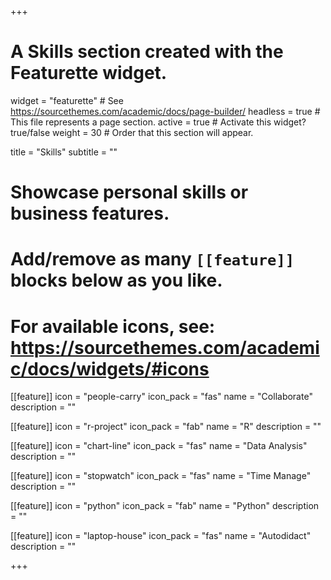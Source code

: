 +++
# A Skills section created with the Featurette widget.
widget = "featurette"  # See https://sourcethemes.com/academic/docs/page-builder/
headless = true  # This file represents a page section.
active = true  # Activate this widget? true/false
weight = 30  # Order that this section will appear.

title = "Skills"
subtitle = ""

# Showcase personal skills or business features.
# 
# Add/remove as many `[[feature]]` blocks below as you like.
# 
# For available icons, see: https://sourcethemes.com/academic/docs/widgets/#icons

[[feature]]
  icon = "people-carry"
  icon_pack = "fas"
  name = "Collaborate"
  description = ""
  
[[feature]]
  icon = "r-project"
  icon_pack = "fab"
  name = "R"
  description = ""
  
[[feature]]
  icon = "chart-line"
  icon_pack = "fas"
  name = "Data Analysis"
  description = ""  
  
 [[feature]]
  icon = "stopwatch"
  icon_pack = "fas"
  name = "Time Manage"
  description = ""
  
  [[feature]]
  icon = "python"
  icon_pack = "fab"
  name = "Python"
  description = ""
  
  [[feature]]
  icon = "laptop-house"
  icon_pack = "fas"
  name = "Autodidact"
  description = ""

+++
